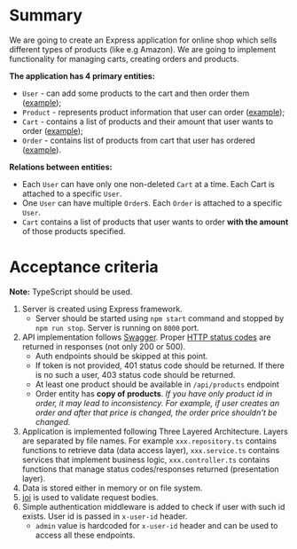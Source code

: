 # Summary

We are going to create an Express application for online shop which sells different types of products (like e.g Amazon). We are going to implement functionality for managing carts, creating orders and products.

**The application has 4 primary entities:**

- `User` - can add some products to the cart and then order them ([example](https://git.epam.com/ld-global-coordinators/js-programs/nodejs-gmp-coursebook/-/blob/master/public-for-mentees/6-express-layered-architecture/schemas/user.entity.ts));
- `Product` - represents product information that user can order ([example](https://git.epam.com/ld-global-coordinators/js-programs/nodejs-gmp-coursebook/-/blob/master/public-for-mentees/6-express-layered-architecture/schemas/product.entity.ts));
- `Cart` - contains a list of products and their amount that user wants to order ([example](https://git.epam.com/ld-global-coordinators/js-programs/nodejs-gmp-coursebook/-/blob/master/public-for-mentees/6-express-layered-architecture/schemas/cart.entity.ts));
- `Order` - contains list of products from cart that user has ordered ([example](https://git.epam.com/ld-global-coordinators/js-programs/nodejs-gmp-coursebook/-/blob/master/public-for-mentees/6-express-layered-architecture/schemas/order.entity.ts)).

**Relations between entities:**

- Each `User` can have only one non-deleted `Cart` at a time. Each Cart is attached to a specific `User`.
- One `User` can have multiple `Order`s. Each `Order` is attached to a specific `User`.
- `Cart` contains a list of products that user wants to order **with the amount** of those products specified.

# Acceptance criteria

**Note:** TypeScript should be used.

1. Server is created using Express framework.
   - Server should be started using `npm start` command and stopped by `npm run stop`. Server is running on `8000` port.
2. API implementation follows [Swagger](https://git.epam.com/ld-global-coordinators/js-programs/nodejs-gmp-coursebook/-/blob/master/public-for-mentees/6-express-layered-architecture/swagger.yaml). Proper [HTTP status codes](https://developer.mozilla.org/en-US/docs/Web/HTTP/Status) are returned in responses (not only 200 or 500).
   - Auth endpoints should be skipped at this point.
   - If token is not provided, 401 status code should be returned. If there is no such a user, 403 status code should be returned.
   - At least one product should be available in `/api/products` endpoint
   - Order entity has **copy of products**. _If you have only product id in order, it may lead to inconsistency. For example, if user creates an order and after that price is changed, the order price shouldn't be changed._
3. Application is implemented following Three Layered Architecture. Layers are separated by file names. For example `xxx.repository.ts` contains functions to retrieve data (data access layer), `xxx.service.ts` contains services that implement business logic, `xxx.controller.ts` contains functions that manage status codes/responses returned (presentation layer).
4. Data is stored either in memory or on file system.
5. [joi](https://www.npmjs.com/package/joi) is used to validate request bodies.
6. Simple authentication middleware is added to check if user with such id exists. User id is passed in `x-user-id` header.
   - `admin` value is hardcoded for `x-user-id` header and can be used to access all these endpoints.
